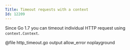 ```yaml
---
Title: Timeout requests with a context
Id: 12209
---
```

Since Go 1.7 you can timeout individual HTTP request using `context.Context`.

@file http_timeout.go output allow_error noplayground
